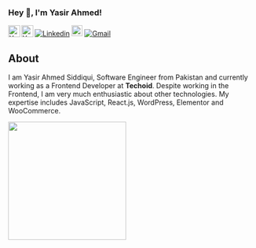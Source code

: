 <h3 title="hehehe"> Hey 👋, I'm Yasir Ahmed!</h3>

<a href="https://www.linkedin.com/in/yasirahmedsidd">
  <img align="left" alt="Yasir's LinkedIn" width="24px" src="https://cdn.jsdelivr.net/npm/simple-icons@v3/icons/linkedin.svg" />
</a>
<a href="https://www.facebook.com/YasirAhmedSiddiqui11/">
  <img align="left" alt="Yasir's Facebook" width="24px" src="https://cdn.jsdelivr.net/npm/simple-icons@v3/icons/facebook.svg" />
</a>

[![Linkedin](https://img.shields.io/badge/-LinkedIn-blue?style=flat&logo=Linkedin&logoColor=white)](https://www.linkedin.com/in/yasirahmedsidd/)
[<img src="https://img.shields.io/github/followers/yasirahmedsidd?label=follow&style=social" height="22" title="Follow me" />](https://github.com/LeandraOliveiraS) 
[![Gmail](https://img.shields.io/badge/-Gmail-c14438?style=flat&logo=Gmail&logoColor=white)](mailto:yasirahmedsidd@gmail.com)


## About 
I am Yasir Ahmed Siddiqui, Software Engineer from Pakistan and currently working as a Frontend Developer at <b>Techoid</b>. Despite working in the Frontend, I am very much enthusiastic about other technologies. My expertise includes JavaScript, React.js, WordPress, Elementor and WooCommerce.



<img width= "240" src= "https://camo.githubusercontent.com/bb27b9c1df90df738e91a54665d3adb08f60583fad2f266ffbde14508e6dc918/68747470733a2f2f692e70696e696d672e636f6d2f6f726967696e616c732f65342f32362f37302f65343236373032656466383734623138316163656431653266613563366364652e676966"/>
